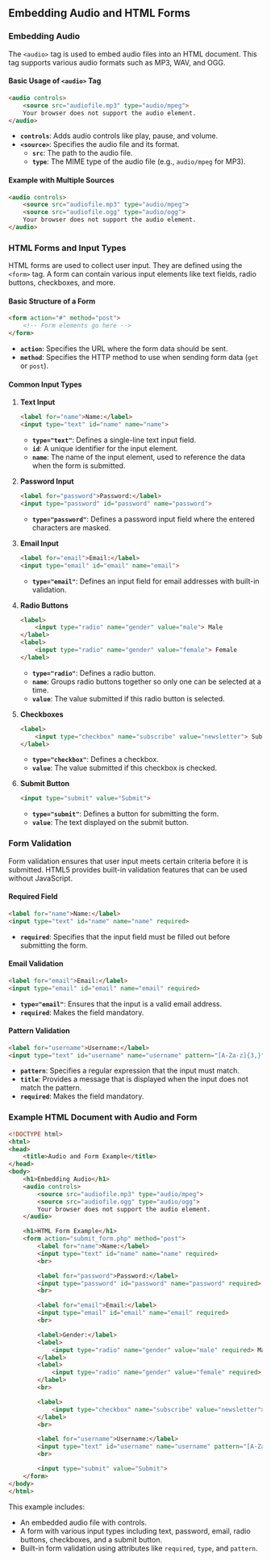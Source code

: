 ## Embedding Audio and HTML Forms

### Embedding Audio

The `<audio>` tag is used to embed audio files into an HTML document. This tag supports various audio formats such as MP3, WAV, and OGG. 

#### Basic Usage of `<audio>` Tag

```html
<audio controls>
    <source src="audiofile.mp3" type="audio/mpeg">
    Your browser does not support the audio element.
</audio>
```

- **`controls`**: Adds audio controls like play, pause, and volume.
- **`<source>`**: Specifies the audio file and its format.
  - **`src`**: The path to the audio file.
  - **`type`**: The MIME type of the audio file (e.g., `audio/mpeg` for MP3).

#### Example with Multiple Sources

```html
<audio controls>
    <source src="audiofile.mp3" type="audio/mpeg">
    <source src="audiofile.ogg" type="audio/ogg">
    Your browser does not support the audio element.
</audio>
```

### HTML Forms and Input Types

HTML forms are used to collect user input. They are defined using the `<form>` tag. A form can contain various input elements like text fields, radio buttons, checkboxes, and more.

#### Basic Structure of a Form

```html
<form action="#" method="post">
    <!-- Form elements go here -->
</form>
```

- **`action`**: Specifies the URL where the form data should be sent.
- **`method`**: Specifies the HTTP method to use when sending form data (`get` or `post`).

#### Common Input Types

1. **Text Input**

    ```html
    <label for="name">Name:</label>
    <input type="text" id="name" name="name">
    ```

    - **`type="text"`**: Defines a single-line text input field.
    - **`id`**: A unique identifier for the input element.
    - **`name`**: The name of the input element, used to reference the data when the form is submitted.

2. **Password Input**

    ```html
    <label for="password">Password:</label>
    <input type="password" id="password" name="password">
    ```

    - **`type="password"`**: Defines a password input field where the entered characters are masked.

3. **Email Input**

    ```html
    <label for="email">Email:</label>
    <input type="email" id="email" name="email">
    ```

    - **`type="email"`**: Defines an input field for email addresses with built-in validation.

4. **Radio Buttons**

    ```html
    <label>
        <input type="radio" name="gender" value="male"> Male
    </label>
    <label>
        <input type="radio" name="gender" value="female"> Female
    </label>
    ```

    - **`type="radio"`**: Defines a radio button.
    - **`name`**: Groups radio buttons together so only one can be selected at a time.
    - **`value`**: The value submitted if this radio button is selected.

5. **Checkboxes**

    ```html
    <label>
        <input type="checkbox" name="subscribe" value="newsletter"> Subscribe to newsletter
    </label>
    ```

    - **`type="checkbox"`**: Defines a checkbox.
    - **`value`**: The value submitted if this checkbox is checked.

6. **Submit Button**

    ```html
    <input type="submit" value="Submit">
    ```

    - **`type="submit"`**: Defines a button for submitting the form.
    - **`value`**: The text displayed on the submit button.

### Form Validation

Form validation ensures that user input meets certain criteria before it is submitted. HTML5 provides built-in validation features that can be used without JavaScript.

#### Required Field

```html
<label for="name">Name:</label>
<input type="text" id="name" name="name" required>
```

- **`required`**: Specifies that the input field must be filled out before submitting the form.

#### Email Validation

```html
<label for="email">Email:</label>
<input type="email" id="email" name="email" required>
```

- **`type="email"`**: Ensures that the input is a valid email address.
- **`required`**: Makes the field mandatory.

#### Pattern Validation

```html
<label for="username">Username:</label>
<input type="text" id="username" name="username" pattern="[A-Za-z]{3,}" title="Only letters are allowed and at least 3 characters" required>
```

- **`pattern`**: Specifies a regular expression that the input must match.
- **`title`**: Provides a message that is displayed when the input does not match the pattern.
- **`required`**: Makes the field mandatory.

### Example HTML Document with Audio and Form

```html
<!DOCTYPE html>
<html>
<head>
    <title>Audio and Form Example</title>
</head>
<body>
    <h1>Embedding Audio</h1>
    <audio controls>
        <source src="audiofile.mp3" type="audio/mpeg">
        <source src="audiofile.ogg" type="audio/ogg">
        Your browser does not support the audio element.
    </audio>

    <h1>HTML Form Example</h1>
    <form action="submit_form.php" method="post">
        <label for="name">Name:</label>
        <input type="text" id="name" name="name" required>
        <br>

        <label for="password">Password:</label>
        <input type="password" id="password" name="password" required>
        <br>

        <label for="email">Email:</label>
        <input type="email" id="email" name="email" required>
        <br>

        <label>Gender:</label>
        <label>
            <input type="radio" name="gender" value="male" required> Male
        </label>
        <label>
            <input type="radio" name="gender" value="female" required> Female
        </label>
        <br>

        <label>
            <input type="checkbox" name="subscribe" value="newsletter"> Subscribe to newsletter
        </label>
        <br>

        <label for="username">Username:</label>
        <input type="text" id="username" name="username" pattern="[A-Za-z]{3,}" title="Only letters are allowed and at least 3 characters" required>
        <br>

        <input type="submit" value="Submit">
    </form>
</body>
</html>
```

This example includes:
- An embedded audio file with controls.
- A form with various input types including text, password, email, radio buttons, checkboxes, and a submit button.
- Built-in form validation using attributes like `required`, `type`, and `pattern`.